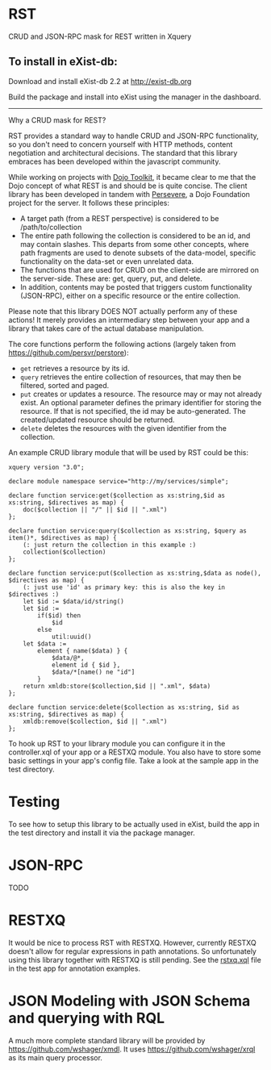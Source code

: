 RST
===

CRUD and JSON-RPC mask for REST written in Xquery

To install in eXist-db:
--------------------

Download and install eXist-db 2.2 at http://exist-db.org

Build the package and install into eXist using the manager in the dashboard.

--------

Why a CRUD mask for REST?

RST provides a standard way to handle CRUD and JSON-RPC functionality, so you don't need to concern yourself with HTTP methods, content negotiation and architectural decisions. The standard that this library embraces has been developed within the javascript community.

While working on projects with [Dojo Toolkit](http://dojotoolkit.org), it became clear to me that the Dojo concept 
of what REST is and should be is quite concise. The client library has been developed in tandem with 
[Persevere](http://persvr.org), a Dojo Foundation project for the server. It follows these principles:

* A target path (from a REST perspective) is considered to be /path/to/collection
* The entire path following the collection is considered to be an id, and may contain slashes. 
This departs from some other concepts, where path fragments are used to denote subsets of the data-model, 
specific functionality on the data-set or even unrelated data.
* The functions that are used for CRUD on the client-side are mirrored on the server-side. These are: 
get, query, put, and delete.
* In addition, contents may be posted that triggers custom functionality (JSON-RPC), either on a specific resource 
or the entire collection.

Please note that this library DOES NOT actually perform any of these actions! It merely provides 
an intermediary step between your app and a library that takes care of the actual database manipulation.

The core functions perform the following actions (largely taken from https://github.com/persvr/perstore):

* `get` retrieves a resource by its id.
* `query` retrieves the entire collection of resources, that may then be filtered, sorted and paged.
* `put` creates or updates a resource. The resource may or may not already exist. 
An optional parameter defines the primary identifier for storing the resource. 
If that is not specified, the id may be auto-generated. The created/updated resource should be returned.
* `delete` deletes the resources with the given identifier from the collection.

An example CRUD library module that will be used by RST could be this:

```xquery
xquery version "3.0";

declare module namespace service="http://my/services/simple";

declare function service:get($collection as xs:string,$id as xs:string, $directives as map) {
	doc($collection || "/" || $id || ".xml")
};

declare function service:query($collection as xs:string, $query as item()*, $directives as map) {
	(: just return the collection in this example :)
	collection($collection)
};

declare function service:put($collection as xs:string,$data as node(), $directives as map) {
	(: just use 'id' as primary key: this is also the key in $directives :)
	let $id := $data/id/string()
	let $id :=
		if($id) then
			$id
		else
			util:uuid()
	let $data := 
		element { name($data) } {
			$data/@*,
			element id { $id },
			$data/*[name() ne "id"]
		}
	return xmldb:store($collection,$id || ".xml", $data) 
};

declare function service:delete($collection as xs:string, $id as xs:string, $directives as map) {
	xmldb:remove($collection, $id || ".xml")
};
```

To hook up RST to your library module you can configure it in the controller.xql of your app or a RESTXQ module. You also have to store some basic settings in your app's config file. Take a look at the sample app in the test directory.

Testing
=======

To see how to setup this library to be actually used in eXist, build the app in the test directory and install it via the package manager. 

JSON-RPC
========

TODO


RESTXQ
======

It would be nice to process RST with RESTXQ. However, currently RESTXQ doesn't allow for regular expressions in path annotations. So unfortunately using this library together with RESTXQ is still pending. See the [rstxq.xql](https://github.com/lagua/xrst/blob/master/test/apps/rst-test/modules/rstxq.xql) file in the test app for annotation examples.


JSON Modeling with JSON Schema and querying with RQL
====================================================
A much more complete standard library will be provided by https://github.com/wshager/xmdl. 
It uses https://github.com/wshager/xrql as its main query processor.
